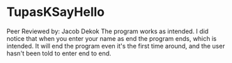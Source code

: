 # TupasKSayHello


Peer Reviewed by: Jacob Dekok
The program works as intended.
I did notice that when you enter your name as end the program ends,
which is intended. It will end the program even it's the first time
around, and the user hasn't been told to enter end to end.
